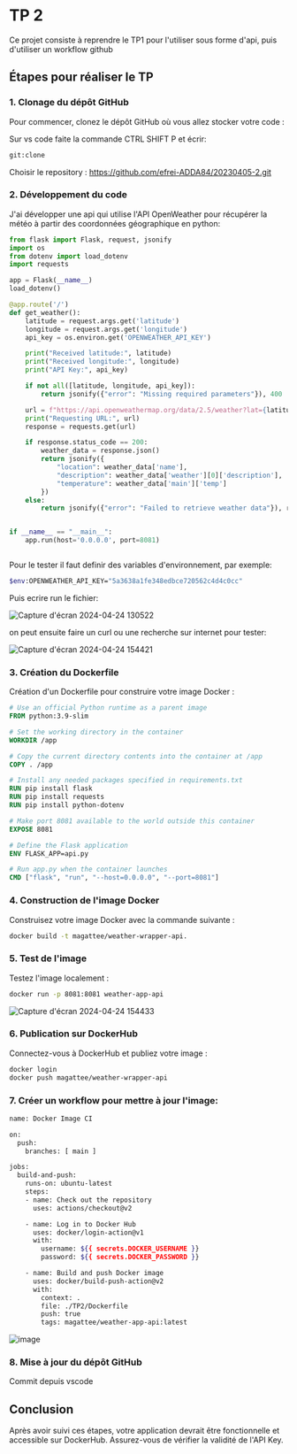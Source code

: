 
# TP 2

Ce projet consiste à reprendre le TP1 pour l'utiliser sous forme d'api, puis d'utiliser un workflow github
## Étapes pour réaliser le TP

### 1. Clonage du dépôt GitHub

Pour commencer, clonez le dépôt GitHub où vous allez stocker votre code :

Sur vs code faite la commande CTRL SHIFT P et écrir:
```bash
git:clone 
```
Choisir le repository : https://github.com/efrei-ADDA84/20230405-2.git

### 2. Développement du code

J'ai développer une api qui utilise l'API OpenWeather pour récupérer la météo à partir des coordonnées géographique en python:

```python
from flask import Flask, request, jsonify
import os
from dotenv import load_dotenv
import requests

app = Flask(__name__)
load_dotenv() 

@app.route('/')
def get_weather():
    latitude = request.args.get('latitude')
    longitude = request.args.get('longitude')
    api_key = os.environ.get('OPENWEATHER_API_KEY')

    print("Received latitude:", latitude)
    print("Received longitude:", longitude)
    print("API Key:", api_key)

    if not all([latitude, longitude, api_key]):
        return jsonify({"error": "Missing required parameters"}), 400

    url = f"https://api.openweathermap.org/data/2.5/weather?lat={latitude}&lon={longitude}&appid={api_key}&units=metric&lang=fr"
    print("Requesting URL:", url)
    response = requests.get(url)

    if response.status_code == 200:
        weather_data = response.json()
        return jsonify({
            "location": weather_data['name'],
            "description": weather_data['weather'][0]['description'],
            "temperature": weather_data['main']['temp']
        })
    else:
        return jsonify({"error": "Failed to retrieve weather data"}), response.status_code


if __name__ == "__main__":
    app.run(host='0.0.0.0', port=8081)



```

Pour le tester il faut definir des variables d'environnement, par exemple: 


```bash
$env:OPENWEATHER_API_KEY="5a3638a1fe348edbce720562c4d4c0cc"

```

Puis ecrire run le fichier:

![Capture d'écran 2024-04-24 130522](https://github.com/efrei-ADDA84/20230405-2/assets/154382359/b399badf-c503-446f-a64a-886477b2d11f)


on peut ensuite faire un curl ou une recherche sur internet pour tester:

![Capture d'écran 2024-04-24 154421](https://github.com/efrei-ADDA84/20230405-2/assets/154382359/1fd6cf14-aaa3-47b0-81e1-701291e06a6b)


### 3. Création du Dockerfile

Création d'un Dockerfile pour construire votre image Docker :

```Dockerfile
# Use an official Python runtime as a parent image
FROM python:3.9-slim

# Set the working directory in the container
WORKDIR /app

# Copy the current directory contents into the container at /app
COPY . /app

# Install any needed packages specified in requirements.txt
RUN pip install flask
RUN pip install requests
RUN pip install python-dotenv

# Make port 8081 available to the world outside this container
EXPOSE 8081

# Define the Flask application
ENV FLASK_APP=api.py

# Run app.py when the container launches
CMD ["flask", "run", "--host=0.0.0.0", "--port=8081"]

```

### 4. Construction de l'image Docker

Construisez votre image Docker avec la commande suivante :

```bash
docker build -t magattee/weather-wrapper-api.
```

### 5. Test de l'image

Testez l'image localement :

```bash
docker run -p 8081:8081 weather-app-api
```
![Capture d'écran 2024-04-24 154433](https://github.com/efrei-ADDA84/20230405-2/assets/154382359/f3edb58d-4139-4ea7-8d64-607ce6057cc2)


### 6. Publication sur DockerHub

Connectez-vous à DockerHub et publiez votre image :

```bash
docker login
docker push magattee/weather-wrapper-api
```

### 7. Créer un workflow pour mettre à jour l'image:

```bash
name: Docker Image CI

on:
  push:
    branches: [ main ]

jobs:
  build-and-push:
    runs-on: ubuntu-latest
    steps:
    - name: Check out the repository
      uses: actions/checkout@v2

    - name: Log in to Docker Hub
      uses: docker/login-action@v1
      with:
        username: ${{ secrets.DOCKER_USERNAME }}
        password: ${{ secrets.DOCKER_PASSWORD }}

    - name: Build and push Docker image
      uses: docker/build-push-action@v2
      with:
        context: .
        file: ./TP2/Dockerfile
        push: true
        tags: magattee/weather-app-api:latest

```
![image](https://github.com/efrei-ADDA84/20230405-2/assets/154382359/8917829e-dba9-4276-8738-8669e27ee3ee)


### 8. Mise à jour du dépôt GitHub

Commit depuis vscode

## Conclusion

Après avoir suivi ces étapes, votre application devrait être fonctionnelle et accessible sur DockerHub. Assurez-vous de vérifier la validité de l'API Key.
